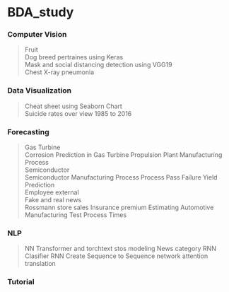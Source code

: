 # BDA_study

### Computer Vision
> Fruit   
> Dog breed pertraines using Keras  
> Mask and social distancing detection using VGG19  
> Chest X-ray pneumonia  

### Data Visualization
> Cheat sheet using Seaborn Chart  
> Suicide rates over view 1985 to 2016   

### Forecasting
> Gas Turbine  
  > Corrosion Prediction in Gas Turbine Propulsion Plant Manufacturing Process  
> Semiconductor  
  > Semiconductor Manufacturing Process Process Pass Failure Yield Prediction  
> Employee external  
> Fake and real news  
> Rossmann store sales
> Insurance premium
> Estimating Automotive Manufacturing Test Process Times

### NLP
> NN Transformer and torchtext stos modeling
> News category
> RNN Clasifier
> RNN Create
> Sequence to Sequence network attention translation

### Tutorial
> 

